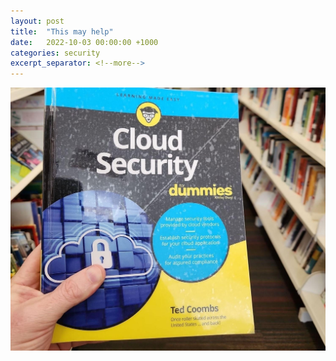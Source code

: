 ```yaml
---
layout: post
title:  "This may help"
date:   2022-10-03 00:00:00 +1000
categories: security
excerpt_separator: <!--more-->
---
```

![picture 6](/assets/images/cf9bf4b19e5ef09120fe87bc069c298e021dc93b28b7cca236a754e6acdad98d.png)